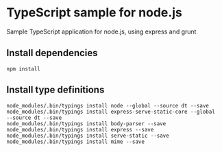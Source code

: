 # TypeScript sample for node.js
Sample TypeScript application for node.js, using express and grunt

## Install dependencies
```
npm install
```

## Install type definitions
```
node_modules/.bin/typings install node --global --source dt --save
node_modules/.bin/typings install express-serve-static-core --global  --source dt --save
node_modules/.bin/typings install body-parser --save
node_modules/.bin/typings install express --save
node_modules/.bin/typings install serve-static --save
node_modules/.bin/typings install mime --save
```
